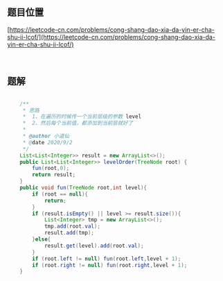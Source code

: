 ## 题目位置

[https://leetcode-cn.com/problems/cong-shang-dao-xia-da-yin-er-cha-shu-ii-lcof/](https://leetcode-cn.com/problems/cong-shang-dao-xia-da-yin-er-cha-shu-ii-lcof/)

<br/>

## 题解


```java

    /**
     * 思路
     *  1、在遍历的时候传一个当前层级的参数 level
     *  2、然后每个当前值，都添加到当前层就好了
     *
     * @author 小道仙
     * @date 2020/9/2
     */
    List<List<Integer>> result = new ArrayList<>();
    public List<List<Integer>> levelOrder(TreeNode root) {
        fun(root,0);
        return result;
    }
    public void fun(TreeNode root,int level){
        if (root == null){
            return;
        }
        if (result.isEmpty() || level >= result.size()){
            List<Integer> tmp = new ArrayList<>();
            tmp.add(root.val);
            result.add(tmp);
        }else{
            result.get(level).add(root.val);
        }
        if (root.left != null) fun(root.left,level + 1);
        if (root.right != null) fun(root.right,level + 1);
    }

```